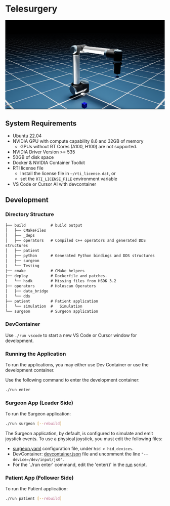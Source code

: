 # Telesurgery

![image](../../docs/source/telesurgery.png)

## System Requirements

- Ubuntu 22.04
- NVIDIA GPU with compute capability 8.6 and 32GB of memory
    - GPUs without RT Cores (A100, H100) are not supported.
- NVIDIA Driver Version >= 535
- 50GB of disk space
- Docker & NVIDIA Container Toolkit
- RTI license file
  - Install the license file in `~/rti_license.dat`, or
  - set the `RTI_LICENSE_FILE` environment variable
- VS Code or Cursor AI with devcontainer

## Development

### Directory Structure

```
├── build           # build output
│   ├── CMakeFiles
│   ├── _deps
│   ├── operators   # Compiled C++ operators and generated DDS structures
│   ├── patient
│   ├── python      # Generated Python bindings and DDS structures
│   ├── surgeon
│   └── Testing
├── cmake           # CMake helpers
├── deploy          # Dockerfile and patches.
│   └── hsdk        # Missing files from HSDK 3.2
├── operators       # Holoscan Operators
│   ├── data_bridge
│   └── dds
├── patient         # Patient application
│   └── simulation  #   Simulation
└── surgeon         # Surgeon application
```

### DevContainer

Use `./run vscode` to start a new VS Code or Cursor window for development.

### Running the Application

To run the applications, you may either use Dev Container or use the development container.

Use the following command to enter the development container:

```bash
./run enter
```

### Surgeon App (Leader Side)

To run the Surgeon application:

```bash
./run surgeon [--rebuild]
```

The Surgeon application, by default, is configured to simulate and emit joystick events.
To use a physical joystick, you must edit the following files:

- [surgeon.yaml](./surgeon/surgeon.yaml) configuration file, under `hid > hid_devices`.
- DevContainer: [devcontainer.json](.devcontainer/devcontainer.json) file and uncomment the line `"--device=/dev/input/js0"`.
- For the `./run enter' command, edit the 'enter()' in the [run](./run) script.

### Patient App (Follower Side)

To run the Patient application:

```bash
./run patient [--rebuild]
```
